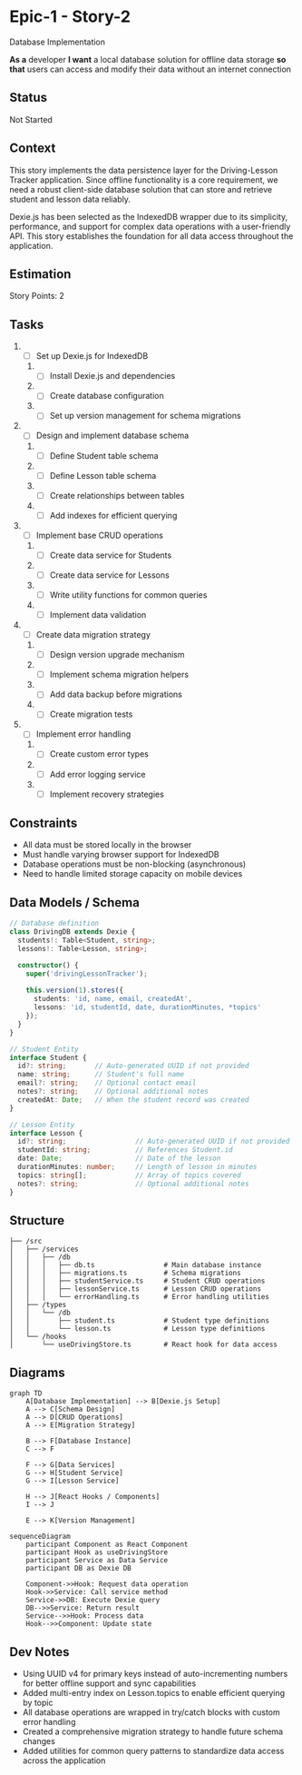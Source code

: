 # Epic-1 - Story-2

Database Implementation

**As a** developer
**I want** a local database solution for offline data storage
**so that** users can access and modify their data without an internet connection

## Status

Not Started

## Context

This story implements the data persistence layer for the Driving-Lesson Tracker application. Since offline functionality is a core requirement, we need a robust client-side database solution that can store and retrieve student and lesson data reliably.

Dexie.js has been selected as the IndexedDB wrapper due to its simplicity, performance, and support for complex data operations with a user-friendly API. This story establishes the foundation for all data access throughout the application.

## Estimation

Story Points: 2

## Tasks

1. - [ ] Set up Dexie.js for IndexedDB
   1. - [ ] Install Dexie.js and dependencies
   2. - [ ] Create database configuration
   3. - [ ] Set up version management for schema migrations

2. - [ ] Design and implement database schema
   1. - [ ] Define Student table schema
   2. - [ ] Define Lesson table schema
   3. - [ ] Create relationships between tables
   4. - [ ] Add indexes for efficient querying

3. - [ ] Implement base CRUD operations
   1. - [ ] Create data service for Students
   2. - [ ] Create data service for Lessons
   3. - [ ] Write utility functions for common queries
   4. - [ ] Implement data validation

4. - [ ] Create data migration strategy
   1. - [ ] Design version upgrade mechanism
   2. - [ ] Implement schema migration helpers
   3. - [ ] Add data backup before migrations
   4. - [ ] Create migration tests

5. - [ ] Implement error handling
   1. - [ ] Create custom error types
   2. - [ ] Add error logging service
   3. - [ ] Implement recovery strategies

## Constraints

- All data must be stored locally in the browser
- Must handle varying browser support for IndexedDB
- Database operations must be non-blocking (asynchronous)
- Need to handle limited storage capacity on mobile devices

## Data Models / Schema

```typescript
// Database definition
class DrivingDB extends Dexie {
  students!: Table<Student, string>;
  lessons!: Table<Lesson, string>;

  constructor() {
    super('drivingLessonTracker');
    
    this.version(1).stores({
      students: 'id, name, email, createdAt',
      lessons: 'id, studentId, date, durationMinutes, *topics'
    });
  }
}

// Student Entity
interface Student {
  id?: string;       // Auto-generated UUID if not provided
  name: string;      // Student's full name
  email?: string;    // Optional contact email
  notes?: string;    // Optional additional notes
  createdAt: Date;   // When the student record was created
}

// Lesson Entity
interface Lesson {
  id?: string;                 // Auto-generated UUID if not provided
  studentId: string;           // References Student.id
  date: Date;                  // Date of the lesson
  durationMinutes: number;     // Length of lesson in minutes
  topics: string[];            // Array of topics covered
  notes?: string;              // Optional additional notes
}
```

## Structure

```
├── /src
│   ├── /services
│   │   ├── /db
│   │   │   ├── db.ts                 # Main database instance
│   │   │   ├── migrations.ts         # Schema migrations
│   │   │   ├── studentService.ts     # Student CRUD operations
│   │   │   ├── lessonService.ts      # Lesson CRUD operations
│   │   │   └── errorHandling.ts      # Error handling utilities
│   ├── /types
│   │   └── /db
│   │       ├── student.ts            # Student type definitions
│   │       └── lesson.ts             # Lesson type definitions
│   └── /hooks
│       └── useDrivingStore.ts        # React hook for data access
```

## Diagrams

```mermaid
graph TD
    A[Database Implementation] --> B[Dexie.js Setup]
    A --> C[Schema Design]
    A --> D[CRUD Operations]
    A --> E[Migration Strategy]
    
    B --> F[Database Instance]
    C --> F
    
    F --> G[Data Services]
    G --> H[Student Service]
    G --> I[Lesson Service]
    
    H --> J[React Hooks / Components]
    I --> J
    
    E --> K[Version Management]
```

```mermaid
sequenceDiagram
    participant Component as React Component
    participant Hook as useDrivingStore
    participant Service as Data Service
    participant DB as Dexie DB
    
    Component->>Hook: Request data operation
    Hook->>Service: Call service method
    Service->>DB: Execute Dexie query
    DB-->>Service: Return result
    Service-->>Hook: Process data
    Hook-->>Component: Update state
```

## Dev Notes

- Using UUID v4 for primary keys instead of auto-incrementing numbers for better offline support and sync capabilities
- Added multi-entry index on Lesson.topics to enable efficient querying by topic
- All database operations are wrapped in try/catch blocks with custom error handling
- Created a comprehensive migration strategy to handle future schema changes
- Added utilities for common query patterns to standardize data access across the application 